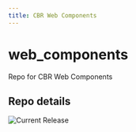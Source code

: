 ```yaml
---
title: CBR Web Components
---
```


# web_components
Repo for CBR Web Components


## Repo details

![Current Release](https://img.shields.io/badge/release-v0.12.61-blue)

